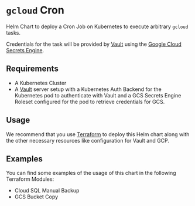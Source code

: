 # `gcloud` Cron

Helm Chart to deploy a Cron Job on Kubernetes to execute arbitrary `gcloud` tasks.

Credentials for the task will be provided by [Vault](https://www.vaultproject.io/) using the
[Google Cloud Secrets Engine](https://www.vaultproject.io/docs/secrets/gcp/index.html).

## Requirements

- A Kubernetes Cluster
- A [Vault](https://www.vaultproject.io/) server setup with a Kubernetes Auth Backend for the
    Kubernetes pod to authenticate with Vault and a GCS Secrets Engine Roleset configured for
    the pod to retrieve credentials for GCS.

## Usage

We recommend that you use [Terraform](https://www.terraform.io/) to deploy this Helm chart along
with the other necessary resources like configuration for Vault and GCP.

## Examples

You can find some examples of the usage of this chart in the following Terraform Modules:

- Cloud SQL Manual Backup
- GCS Bucket Copy
